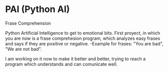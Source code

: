 # PAI (Python AI)
Frase Comprehension

Python Artificial Intelligence to get to emotional bits. 
First proyect, in which you are now is a frase comprehesion program, which analyzes easy frases and says if they are positive or negative.
-Example for frases: "You are bad", "We are not bad".

I am working on it now to make it better and better, trying to reach a program which understands and can comunicate well.
